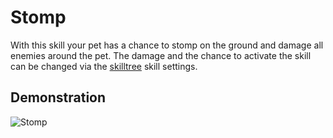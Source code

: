 # Stomp

With this skill your pet has a chance to stomp on the ground and damage all enemies around the pet. The damage and the chance to activate the skill can be changed via the [skilltree](https://github.com/xXKeyleXx/MyPet-Wiki/tree/07680434e1278c970819d5e9518888598106688b/pages/skills/skilltrees/README.md) skill settings.

## Demonstration

![Stomp](https://github.com/xXKeyleXx/MyPet-Wiki/tree/07680434e1278c970819d5e9518888598106688b/wiki/images/skills/stomp.gif)

